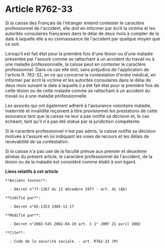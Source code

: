 # Article R762-33

Si la caisse des Français de l'étranger entend contester le caractère professionnel de l'accident, elle doit en informer par
écrit la victime et les autorités consulaires françaises dans le délai de deux mois à compter de la date à laquelle elle a eu
connaissance de l'accident par quelque moyen que ce soit. 

Lorsqu'il est fait état pour la première fois d'une lésion ou d'une maladie présentée par l'assuré comme se rattachant à un
accident du travail ou à une maladie professionnelle, la caisse peut en contester le caractère professionnel. Dans ce cas
elle doit, sans préjudice de l'application de l'article R. 762-32, en ce qui concerne la contestation d'ordre médical, en
informer par écrit la victime et les autorités consulaires dans le délai de deux mois suivant la date à laquelle il a été
fait état pour la première fois de cette lésion ou de cette maladie comme se rattachant à un accident du travail ou à une
maladie professionnelle. 

Les assurés qui ont également adhéré à l'assurance volontaire maladie, maternité et invalidité reçoivent à titre provisionnel
les prestations de cette assurance tant que la caisse ne leur a pas notifié sa décision et, le cas échéant, tant qu'il n'a
pas été statué par la juridiction compétente. 

Si le caractère professionnel n'est pas admis, la caisse notifie sa décision motivée à l'assuré en lui indiquant les voies de
recours et les délais de recevabilité de sa contestation. 

Si la caisse n'a pas usé de la faculté prévue aux premier et deuxième alinéas du présent article, le caractère professionnel
de l'accident, de la lésion ou de la maladie est considéré comme établi à son égard.

**Liens relatifs à cet article**

	**Anciens textes**:

	  - Décret n°77-1367 du 12 décembre 1977 - art. 41 (Ab)

	**Codifié par**:

	  - Décret n°85-1353 1985-12-17

	**Modifié par**:

	  - Décret n°2002-545 2002-04-19 art. 1 1° JORF 21 avril 2002

	**Cite**:

	  - Code de la sécurité sociale. - art. R762-32 (M)
